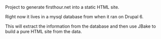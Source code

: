 Project to generate firsthour.net into a static HTML site.

Right now it lives in a mysql database from when it ran on Drupal 6.

This will extract the information from the database and then use JBake to build a pure HTML site from the data.
